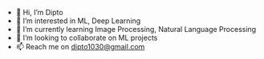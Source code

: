- 👋 Hi, I’m Dipto
- 👀 I’m interested in ML, Deep Learning
- 🌱 I’m currently learning Image Processing, Natural Language Processing
- 💞️ I’m looking to collaborate on ML projects
- 📫 Reach me on dipto1030@gmail.com

<!---
dipto1030/dipto1030 is a ✨ special ✨ repository because its `README.md` (this file) appears on your GitHub profile.
You can click the Preview link to take a look at your changes.
--->
